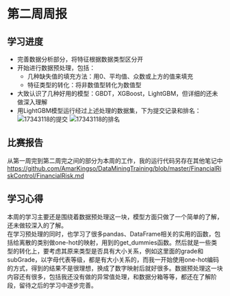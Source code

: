 # 第二周周报

## 学习进度
- 完善数据分析部分，将特征根据数据类型区分开
- 开始进行数据预处理，包括：
    - 几种缺失值的填充方法：用0、平均值、众数或上方的值来填充
    - 特征类型的转化：将非数值型转化为数值型
- 大致认识了几种好用的模型：GBDT，XGBoost，LightGBM，但详细的还未做深入理解
- 用LightGBM模型运行经过上述处理的数据集，下为提交记录和排名：  
![17343118的提交](https://img-blog.csdnimg.cn/20201005124422905.png?x-oss-process=image/watermark,type_ZmFuZ3poZW5naGVpdGk,shadow_10,text_aHR0cHM6Ly9ibG9nLmNzZG4ubmV0L2Rpb3NtYWlfa2luZ3Nv,size_16,color_FFFFFF,t_70#pic_center)
![17343118的排名](https://img-blog.csdnimg.cn/20201005124422812.png#pic_center)

## 比赛报告
从第一周完到第二周完之间的部分为本周的工作，我的运行代码另存在其他笔记中  
https://github.com/AmarKingso/DataMiningTraining/blob/master/FinancialRiskControl/FinancialRisk.md  

## 学习心得
本周的学习主要还是围绕着数据预处理这一块，模型方面只做了一个简单的了解，还未做较深入的了解。  
在学习预处理的同时，也学习了很多pandas、DataFrame相关的实用的函数，包括给离散的类别做one-hot的映射，用到的get_dummies函数。然后就是一些类型的转化上，要考虑其原来类型是否具有大小关系，例如这里面的grade和subGrade，以字母代表等级，都是有大小关系的，而我一开始使用one-hot编码的方式，得到的结果不是很理想，换成了数字映射后就好很多。数据预处理这一块内容还有很多，包括我还没有做的异常值处理，和数据分箱等等，都还在了解阶段，留待之后的学习中逐步完善。
